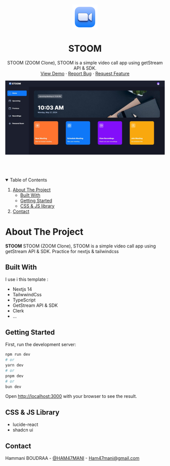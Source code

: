 <!--
 * Template Name      : STOOM
 * Template Version   : V 1.0.0
 * Template Url       : .....................
 * Language           : Nextjs 14 with TypeScript
 * Contact Me : Skaype   :- Boudraa.Hammani
 *				      Facebook :- Ham mani
 *				      Email    :- Ham47mani@gmail.com
-->



<!-- PROJECT LOGO -->
<br />
<p align="center">
  <a href="https://ham47mani.github.io/stoom/">
    <img src="public/icons/logo.svg" alt="Logo" width="80" height="80">
  </a>

  <h1 align="center">STOOM</h1>

  <p align="center">
    STOOM (ZOOM Clone), STOOM is a simple video call app using getStream API & SDK.
    <br />
    <a href="https://stoom.vercel.app/">View Demo</a>
    ·
    <a href="https://github.com/Ham47Mani/stoom/issues">Report Bug</a>
    ·
    <a href="https://github.com/Ham47Mani/stoom/issues">Request Feature</a>
  </p>
</p>

<img src="preview.jpg" alt="preview" />

<br />
<br />


<br />
<br />
<br />

<!-- TABLE OF CONTENTS -->
<details open="open">
  <summary>Table of Contents</summary>
  <ol>
    <li>
      <a href="#about-the-project">About The Project</a>
      <ul>
        <li><a href="#built-with">Built With</a></li>
        <li><a href="#getting-started">Getting Started</a></li>
        <li><a href="#CSS & JS Library">CSS & JS library</a></li>
      </ul>
    </li>
    <li><a href="#contact">Contact</a></li>
  </ol>
</details>



<!-- ABOUT THE PROJECT -->
# About The Project


<b>STOOM</b> STOOM (ZOOM Clone), STOOM is a simple video call app using getStream API & SDK. Practice for nextjs & tailwindcss

## Built With

I use i this template :

* Nextjs 14
* TailwwindCss
* TypeScript
* GetStream API & SDK
* Clerk
* ...

## Getting Started

First, run the development server:

```bash
npm run dev
# or
yarn dev
# or
pnpm dev
# or
bun dev
```


Open [http://localhost:3000](http://localhost:3000) with your browser to see the result.

## CSS & JS Library
* lucide-react
* shadcn ui

<!-- CONTACT -->
## Contact

Hammani BOUDRAA - [@HAM47MANI](https://twitter.com/Ham7Mani) - Ham47mani@gmail.com



